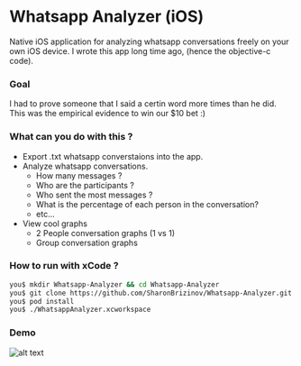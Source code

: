 # Whatsapp Analyzer (iOS) #

Native iOS application for analyzing whatsapp conversations freely on your own iOS device.
I wrote this app long time ago, (hence the objective-c code). 

### Goal ###
I had to prove someone that I said a certin word more times than he did. This was the empirical evidence to win our $10 bet :)

### What can you do with this ? ###

* Export .txt whatsapp converstaions into the app.
* Analyze whatsapp conversations.
     * How many messages ?
     * Who are the participants ?
     * Who sent the most messages ? 
     * What is the percentage of each person in the conversation?
     * etc...
* View cool graphs
    * 2 People conversation graphs (1 vs 1)
    * Group conversation graphs


### How to run with xCode ? ###

```sh
you$ mkdir Whatsapp-Analyzer && cd Whatsapp-Analyzer
you$ git clone https://github.com/SharonBrizinov/Whatsapp-Analyzer.git
you$ pod install
you$ ./WhatsappAnalyzer.xcworkspace
```


### Demo ###

![alt text][demogif]

[demogif]: http://i.giphy.com/3oEjHUXiwYPljXpExq.gif "Super short demo"